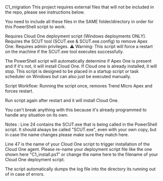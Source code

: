 C1_migration
This project requires external files that will not be included in the repo, please see instructions below.

You need to include all these files in the SAME folder/directory in order for this PowerShell script to work.

Requires Cloud One deployment script (Windows deployments ONLY).
Requires the SCUT tool (SCUT.exe & SCUT.exe.config) to remove Apex One.
Requires admin privileges.
⚠️ Warning: This script will force a restart on the machine if the SCUT.exe tool executes successfully.

The PowerShell script will automatically determine if Apex One is present and if it's not, it will install Cloud One. If Cloud one is already installed, it will stop. This script is designed to be placed in a startup script or task scheduler on Windows but can also just be executed manually.

Script Workflow:
Running the script once, removes Trend Micro Apex and forces restart.

Run script again after restart and it will install Cloud One.

You can't break anything with this because it's already programmed to handle any situation on its own.

Notes :
Line 24 contains the SCUT.exe that is being called in the PowerShell script. It should always be called "SCUT.exe", even with your own copy, but in case the name changes please make sure they match here.

Line 47 is the name of your Cloud One script to trigger installation of the Cloud One agent. Please re-name your deployment script file like the one shown here "C1_install.ps1" or change the name here to the filename of your Cloud One deployment script.

The script automatically dumps the log file into the directory its running out of in case of errors.
